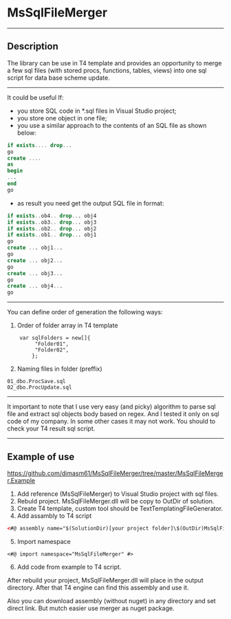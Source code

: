 # MsSqlFileMerger
***
Description
--
The library can be use in T4 template and provides an opportunity to merge a few sql files (with stored procs, functions, tables, views) into one sql script for data base scheme update.
***
It could be useful If:
- you store SQL code in *.sql files in Visual Studio project;
- you store one object in one file;
- you use a similar approach to the contents of an SQL file as shown below:
```sql
if exists.... drop...
go
create ....
as
begin
...
end
go
```
- as result you need get the output SQL file in format:
```sql
if exists..ob4.. drop... obj4
if exists..ob3.. drop... obj3
if exists..ob2.. drop... obj2
if exists..ob1.. drop... obj1
go
create ... obj1...
go
create ... obj2...
go
create ... obj3...
go
create ... obj4...
go
```
***
You can define order of generation the following ways:
1) Order of folder array in T4 template
```
    var sqlFolders = new[]{ 
         "Folder01",
         "Folder02",
        };
```
2) Naming files in folder (preffix)
```
01_dbo.ProcSave.sql
02_dbo.ProcUpdate.sql
```

***
It important to note that I use very easy (and picky) algorithm to parse sql file and extract sql objects body based on regex. 
And I tested it only on sql code of my company.
In some other cases it may not work.
You should to check your T4 result sql script.
***

Example of use
--

https://github.com/dimasm61/MsSqlFileMerger/tree/master/MsSqlFileMerger.Example

1. Add reference (MsSqlFileMerger) to Visual Studio project with sql files.
2. Rebuld project. MsSqlFileMerger.dll will be copy to OutDir of solution.
3. Create T4 template, custom tool should be TextTemplatingFileGenerator.
4. Add assambly to T4 script
```XML
<#@ assembly name="$(SolutionDir)[your project folder]\$(OutDir)MsSqlFileMerger.dll"#>
```
5. Import namespace
```
<#@ import namespace="MsSqlFileMerger" #>
```
6. Add code from example to T4 script.

After rebuild your project, MsSqlFileMerger.dll will place in the output directory.
After that T4 engine can find this assembly and use it.

Also you can download assembly (without nuget) in any directory and set direct link.
But mutch easier use merger as nuget package.